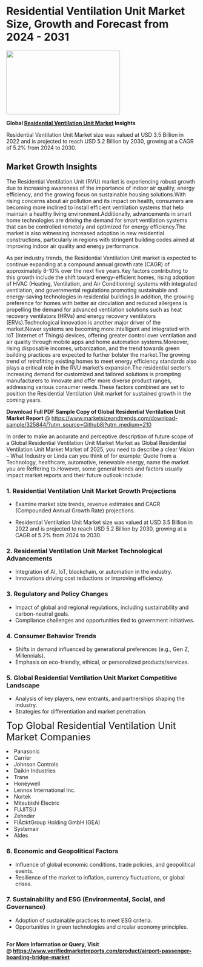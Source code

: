 <H1>Residential Ventilation Unit Market Size, Growth and Forecast from 2024 - 2031</H1><img class="aligncenter size-medium wp-image-584254" src="https://thirdeyenews.in/wp-content/uploads/2024/09/Global-Market-Research-300x168.jpeg" alt="" width="300" height="168" /><p><strong>Global&nbsp;<a href="https://www.marketsizeandtrends.com/download-sample/325844/?utm_source=Github8j?utm_medium=210">Residential Ventilation Unit Market</a> Insights</strong></p><p>Residential Ventilation Unit Market size was valued at USD 3.5 Billion in 2022 and is projected to reach USD 5.2 Billion by 2030, growing at a CAGR of 5.2% from 2024 to 2030.</p><p><h2>Market Growth Insights</h2> <p>The Residential Ventilation Unit (RVU) market is experiencing robust growth due to increasing awareness of the importance of indoor air quality, energy efficiency, and the growing focus on sustainable housing solutions.With rising concerns about air pollution and its impact on health, consumers are becoming more inclined to install efficient ventilation systems that help maintain a healthy living environment.Additionally, advancements in smart home technologies are driving the demand for smart ventilation systems that can be controlled remotely and optimized for energy efficiency.The market is also witnessing increased adoption in new residential constructions, particularly in regions with stringent building codes aimed at improving indoor air quality and energy performance.</p> <p>As per industry trends, the Residential Ventilation Unit market is expected to continue expanding at a compound annual growth rate (CAGR) of approximately 8-10% over the next five years.Key factors contributing to this growth include the shift toward energy-efficient homes, rising adoption of HVAC (Heating, Ventilation, and Air Conditioning) systems with integrated ventilation, and governmental regulations promoting sustainable and energy-saving technologies in residential buildings.In addition, the growing preference for homes with better air circulation and reduced allergens is propelling the demand for advanced ventilation solutions such as heat recovery ventilators (HRVs) and energy recovery ventilators (ERVs).Technological innovation is another major driver of the market.Newer systems are becoming more intelligent and integrated with IoT (Internet of Things) devices, offering greater control over ventilation and air quality through mobile apps and home automation systems.Moreover, rising disposable incomes, urbanization, and the trend towards green building practices are expected to further bolster the market.The growing trend of retrofitting existing homes to meet energy efficiency standards also plays a critical role in the RVU market’s expansion.The residential sector's increasing demand for customized and tailored solutions is prompting manufacturers to innovate and offer more diverse product ranges, addressing various consumer needs.These factors combined are set to position the Residential Ventilation Unit market for sustained growth in the coming years.</p> <p><span class=""><strong>Download Full PDF Sample Copy of Global Residential Ventilation Unit Market Report</strong> @ <a href="https://www.marketsizeandtrends.com/download-sample/325844/?utm_source=Github8j?utm_medium=210" target="_blank">https://www.marketsizeandtrends.com/download-sample/325844/?utm_source=Github8j?utm_medium=210</a></span></p><p>In order to make an accurate and perceptive description of future scope of a Global&nbsp;Residential Ventilation Unit Market Market as Global&nbsp;Residential Ventilation Unit Market Market of 2025, you need to describe a clear Vision &ndash; What Industry or Linda can you think of for example: Quote from a Technology, healthcare, automotive, renewable energy, name the market you are Reffering to.However, some general trends and factors usually impact market reports and their future outlook include:</p><h3>1.&nbsp;<strong>Residential Ventilation Unit Market Growth Projections</strong></h3><ul><li>Examine market size trends, revenue estimates and CAGR (Compounded Annual Growth Rate) projections.</li><li><p>Residential Ventilation Unit Market size was valued at USD 3.5 Billion in 2022 and is projected to reach USD 5.2 Billion by 2030, growing at a CAGR of 5.2% from 2024 to 2030.</p></li></ul><h3>2.&nbsp;<strong>Residential Ventilation Unit Market Technological Advancements</strong></h3><ul><li>Integration of AI, IoT, blockchain, or automation in the industry.</li><li>Innovations driving cost reductions or improving efficiency.</li></ul><h3>3.&nbsp;<strong>Regulatory and Policy Changes</strong></h3><ul><li>Impact of global and regional regulations, including sustainability and carbon-neutral goals.</li><li>Compliance challenges and opportunities tied to government initiatives.</li></ul><h3>4.&nbsp;<strong>Consumer Behavior Trends</strong></h3><ul><li>Shifts in demand influenced by generational preferences (e.g., Gen Z, Millennials).</li><li>Emphasis on eco-friendly, ethical, or personalized products/services.</li></ul><h3>5.&nbsp;<strong>Global Residential Ventilation Unit Market Competitive Landscape</strong></h3><ul><li>Analysis of key players, new entrants, and partnerships shaping the industry.</li><li>Strategies for differentiation and market penetration.</li></ul><p data-pm-slice="1 1 []"><span style="color: inherit; font-family: inherit; font-size: 25px;">Top Global Residential Ventilation Unit Market Companies</span></p><div class="" data-test-id=""><p><li>Panasonic</li><li> Carrier</li><li> Johnson Controls</li><li> Daikin Industries</li><li> Trane</li><li> Honeywell</li><li> Lennox International Inc.</li><li> Nortek</li><li> Mitsubishi Electric</li><li> FUJITSU</li><li> Zehnder</li><li> FlÃ¤ktGroup Holding GmbH (GEA)</li><li> Systemair</li><li> Aldes</li></p></div><h3>6.&nbsp;<strong>Economic and Geopolitical Factors</strong></h3><ul><li>Influence of global economic conditions, trade policies, and geopolitical events.</li><li>Resilience of the market to inflation, currency fluctuations, or global crises.</li></ul><h3>7.&nbsp;<strong>Sustainability and ESG (Environmental, Social, and Governance)</strong></h3><ul><li>Adoption of sustainable practices to meet ESG criteria.</li><li>Opportunities in green technologies and circular economy principles.</li></ul><h2><strong style="font-size: 14px;">For More Information or Query, Visit @&nbsp;</strong><a style="background-color: #ffffff; font-size: 14px;" href="https://www.marketsizeandtrends.com/report/residential-ventilation-unit-market/" target="_blank">https://www.verifiedmarketreports.com/product/airport-passenger-boarding-bridge-market</a></h2>